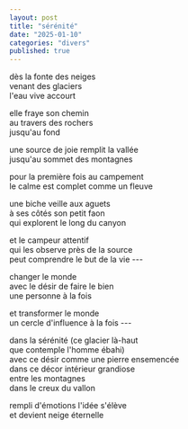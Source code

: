 ```yaml
---
layout: post
title: "sérénité"
date: "2025-01-10"
categories: "divers"
published: true
---
```


dès la fonte des neiges  
venant des glaciers  
l'eau vive accourt  

elle fraye son chemin  
au travers des rochers  
jusqu'au fond  

une source de joie remplit la vallée  
jusqu'au sommet des montagnes  

pour la première fois au campement  
le calme est complet comme un fleuve  

une biche veille aux aguets  
à ses côtés son petit faon  
qui explorent le long du canyon  

et le campeur attentif  
qui les observe près de la source  
peut comprendre le but de la vie ---  

changer le monde  
avec le désir de faire le bien  
une personne à la fois  

et transformer le monde  
un cercle d'influence à la fois ---  

dans la sérénité (ce glacier là-haut  
que contemple l'homme ébahi)  
avec ce désir comme une pierre ensemencée  
dans ce décor intérieur grandiose  
entre les montagnes  
dans le creux du vallon  

rempli d'émotions l'idée s'élève  
et devient neige éternelle  
